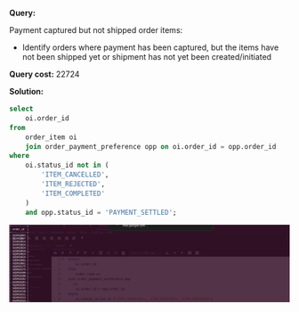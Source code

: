 **Query:**

Payment captured but not shipped order items:

- Identify orders where payment has been captured, but the items have not been shipped yet or shipment has not yet been created/initiated

**Query cost:** 22724

**Solution:**

```sql
select
    oi.order_id
from
    order_item oi
    join order_payment_preference opp on oi.order_id = opp.order_id
where
    oi.status_id not in (
        'ITEM_CANCELLED',
        'ITEM_REJECTED',
        'ITEM_COMPLETED'
    )
    and opp.status_id = 'PAYMENT_SETTLED';
```

![alt text](image.png)
